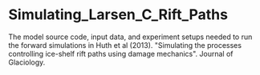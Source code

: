 # Simulating_Larsen_C_Rift_Paths
The model source code, input data, and experiment setups needed to run the forward simulations in Huth et al (2013). "Simulating the processes controlling ice-shelf rift paths using damage mechanics". Journal of Glaciology.
